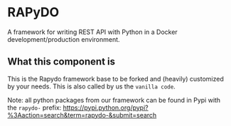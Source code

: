 
# RAPyDO

A framework for writing REST API with Python in a Docker development/production environment.

## What this component is

This is the Rapydo framework base to be forked and (heavily) customized by your needs.
This is also called by us the `vanilla code`.

Note: all python packages from our framework can be found in Pypi with the `rapydo-` prefix:
https://pypi.python.org/pypi?%3Aaction=search&term=rapydo-&submit=search

<!--
    version: 0.6.2
    -->
